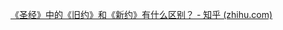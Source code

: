 

[《圣经》中的《旧约》和《新约》有什么区别？ - 知乎 (zhihu.com)](https://www.zhihu.com/question/20306754/answer/1241587567)